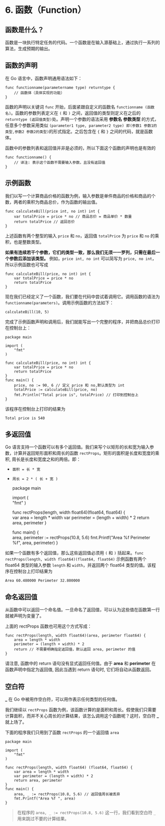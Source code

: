# 6\. 函数（Function）

## 函数是什么？

函数是一块执行特定任务的代码。一个函数是在输入源基础上，通过执行一系列的算法，生成预期的输出。

## 函数的声明

在 Go 语言中，函数声明通用语法如下：

    
    
    func functionname(parametername type) returntype {  
        // 函数体（具体实现的功能）
    }

函数的声明以关键词 `func` 开始，后面紧跟自定义的函数名 `functionname (函数名)`。函数的参数列表定义在 `(` 和 `)`
之间，返回值的类型则定义在之后的 `returntype (返回值类型)`处。声明一个参数的语法采用 **参数名** **参数类型**
的方式，任意多个参数采用类似 `(parameter1 type, parameter2 type) 即(参数1 参数1的类型,参数2
参数2的类型)`的形式指定。之后包含在 `{` 和 `}` 之间的代码，就是函数体。

函数中的参数列表和返回值并非是必须的，所以下面这个函数的声明也是有效的

    
    
    func functionname() {  
        // 译注: 表示这个函数不需要输入参数，且没有返回值
    }

## 示例函数

我们以写一个计算商品价格的函数为例，输入参数是单件商品的价格和商品的个数，两者的乘积为商品总价，作为函数的输出值。

    
    
    func calculateBill(price int, no int) int {  
        var totalPrice = price * no // 商品总价 = 商品单价 * 数量
        return totalPrice // 返回总价
    }

上述函数有两个整型的输入 `price` 和 `no`，返回值 `totalPrice` 为 `price` 和 `no` 的乘积，也是整数类型。

**如果有连续若干个参数，它们的类型一致，那么我们无须一一罗列，只需在最后一个参数后添加该类型。** 例如，`price int, no int`
可以简写为 `price, no int`，所以示例函数也可写成

    
    
    func calculateBill(price, no int) int {  
        var totalPrice = price * no
        return totalPrice
    }

现在我们已经定义了一个函数，我们要在代码中尝试着调用它。调用函数的语法为 `functionname(parameters)`。调用示例函数的方法如下：

    
    
    calculateBill(10, 5)

完成了示例函数声明和调用后，我们就能写出一个完整的程序，并把商品总价打印在控制台上：

    
    
    package main
    
    import (  
        "fmt"
    )
    
    func calculateBill(price, no int) int {  
        var totalPrice = price * no
        return totalPrice
    }
    func main() {  
        price, no := 90, 6 // 定义 price 和 no,默认类型为 int
        totalPrice := calculateBill(price, no)
        fmt.Println("Total price is", totalPrice) // 打印到控制台上
    }

该程序在控制台上打印的结果为

    
    
    Total price is 540

## 多返回值

Go 语言支持一个函数可以有多个返回值。我们来写个以矩形的长和宽为输入参数，计算并返回矩形面积和周长的函数
`rectProps`。矩形的面积是长度和宽度的乘积, 周长是长度和宽度之和的两倍。即：

  * `面积 = 长 * 宽`
  * `周长 = 2 * ( 长 + 宽 )`

    
    
    package main
    
    import (  
        "fmt"
    )
    
    func rectProps(length, width float64)(float64, float64) {  
        var area = length * width
        var perimeter = (length + width) * 2
        return area, perimeter
    }
    
    func main() {  
        area, perimeter := rectProps(10.8, 5.6)
        fmt.Printf("Area %f Perimeter %f", area, perimeter) 
    }

如果一个函数有多个返回值，那么这些返回值必须用 `(` 和 `)` 括起来。`func rectProps(length, width
float64)(float64, float64)` 示例函数有两个 float64 类型的输入参数 `length` 和 `width`，并返回两个
float64 类型的值。该程序在控制台上打印结果为

    
    
    Area 60.480000 Perimeter 32.800000

## 命名返回值

从函数中可以返回一个命名值。一旦命名了返回值，可以认为这些值在函数第一行就被声明为变量了。

上面的 rectProps 函数也可用这个方式写成：

    
    
    func rectProps(length, width float64)(area, perimeter float64) {  
        area = length * width
        perimeter = (length + width) * 2
        return // 不需要明确指定返回值，默认返回 area, perimeter 的值
    }

请注意, 函数中的 return 语句没有显式返回任何值。由于 **area** 和 **perimeter** 在函数声明中指定为返回值, 因此当遇到
return 语句时, 它们将自动从函数返回。

## 空白符

**_** 在 Go 中被用作空白符，可以用作表示任何类型的任何值。

我们继续以 `rectProps` 函数为例，该函数计算的是面积和周长。假使我们只需要计算面积，而并不关心周长的计算结果，该怎么调用这个函数呢？这时，空白符
**_** 就上场了。

下面的程序我们只用到了函数 `rectProps` 的一个返回值 `area`

    
    
    package main
    
    import (  
        "fmt"
    )
    
    func rectProps(length, width float64) (float64, float64) {  
        var area = length * width
        var perimeter = (length + width) * 2
        return area, perimeter
    }
    func main() {  
        area, _ := rectProps(10.8, 5.6) // 返回值周长被丢弃
        fmt.Printf("Area %f ", area)
    }

> 在程序的 `area, _ := rectProps(10.8, 5.6)` 这一行，我们看到空白符 `_` 用来跳过不要的计算结果。


